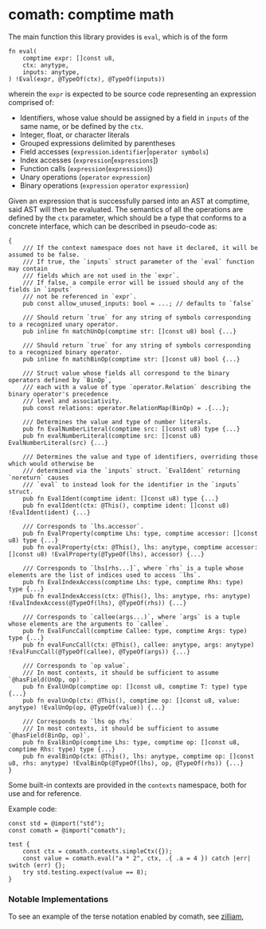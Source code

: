 # comath: comptime math
The main function this library provides is `eval`, which is of the form
```zig
fn eval(
    comptime expr: []const u8,
    ctx: anytype,
    inputs: anytype,
) !Eval(expr, @TypeOf(ctx), @TypeOf(inputs))
```
wherein the `expr` is expected to be source code representing an expression comprised of:
* Identifiers, whose value should be assigned by a field in `inputs` of the same name, or be defined by the `ctx`.
* Integer, float, or character literals
* Grouped expressions delimited by parentheses
* Field accesses (`expression`.`identifier`|`operator symbols`)
* Index accesses (`expression`[`expressions`])
* Function calls (`expression`(`expressions`))
* Unary operations (`operator` `expression`)
* Binary operations (`expression` `operator` `expression`)

Given an expression that is successfully parsed into an AST at comptime, said AST will then be evaluated.
The semantics of all the operations are defined by the `ctx` parameter, which should be a type that conforms to a concrete interface,
which can be described in pseudo-code as:
```zig
{
    /// If the context namespace does not have it declared, it will be assumed to be false.
    /// If true, the `inputs` struct parameter of the `eval` function may contain
    /// fields which are not used in the `expr`.
    /// If false, a compile error will be issued should any of the fields in `inputs`
    /// not be referenced in `expr`.
    pub const allow_unused_inputs: bool = ...; // defaults to `false`

    /// Should return `true` for any string of symbols corresponding to a recognized unary operator.
    pub inline fn matchUnOp(comptime str: []const u8) bool {...}

    /// Should return `true` for any string of symbols corresponding to a recognized binary operator.
    pub inline fn matchBinOp(comptime str: []const u8) bool {...}

    /// Struct value whose fields all correspond to the binary operators defined by `BinOp`,
    /// each with a value of type `operator.Relation` describing the binary operator's precedence
    /// level and associativity.
    pub const relations: operator.RelationMap(BinOp) = .{...};

    /// Determines the value and type of number literals.
    pub fn EvalNumberLiteral(comptime src: []const u8) type {...}
    pub fn evalNumberLiteral(comptime src: []const u8) EvalNumberLiteral(src) {...}

    /// Determines the value and type of identifiers, overriding those which would otherwise be
    /// determined via the `inputs` struct. `EvalIdent` returning `noreturn` causes
    /// `eval` to instead look for the identifier in the `inputs` struct.
    pub fn EvalIdent(comptime ident: []const u8) type {...}
    pub fn evalIdent(ctx: @This(), comptime ident: []const u8) !EvalIdent(ident) {...}

    /// Corresponds to `lhs.accessor`.
    pub fn EvalProperty(comptime Lhs: type, comptime accessor: []const u8) type {...}
    pub fn evalProperty(ctx: @This(), lhs: anytype, comptime accessor: []const u8) !EvalProperty(@TypeOf(lhs), accessor) {...}

    /// Corresponds to `lhs[rhs...]`, where `rhs` is a tuple whose elements are the list of indices used to access `lhs`.
    pub fn EvalIndexAccess(comptime Lhs: type, comptime Rhs: type) type {...}
    pub fn evalIndexAccess(ctx: @This(), lhs: anytype, rhs: anytype) !EvalIndexAccess(@TypeOf(lhs), @TypeOf(rhs)) {...}

    /// Corresponds to `callee(args...)`, where `args` is a tuple whose elements are the arguments to `callee`.
    pub fn EvalFuncCall(comptime Callee: type, comptime Args: type) type {...}
    pub fn evalFuncCall(ctx: @This(), callee: anytype, args: anytype) !EvalFuncCall(@TypeOf(callee), @TypeOf(args)) {...}

    /// Corresponds to `op value`.
    /// In most contexts, it should be sufficient to assume `@hasField(UnOp, op)`.
    pub fn EvalUnOp(comptime op: []const u8, comptime T: type) type {...}
    pub fn evalUnOp(ctx: @This(), comptime op: []const u8, value: anytype) !EvalUnOp(op, @TypeOf(value)) {...}

    /// Corresponds to `lhs op rhs`
    /// In most contexts, it should be sufficient to assume `@hasField(BinOp, op)`.
    pub fn EvalBinOp(comptime Lhs: type, comptime op: []const u8, comptime Rhs: type) type {...}
    pub fn evalBinOp(ctx: @This(), lhs: anytype, comptime op: []const u8, rhs: anytype) !EvalBinOp(@TypeOf(lhs), op, @TypeOf(rhs)) {...}
}
```

Some built-in contexts are provided in the `contexts` namespace, both for use and for reference.

Example code:
```zig
const std = @import("std");
const comath = @import("comath");

test {
    const ctx = comath.contexts.simpleCtx({});
    const value = comath.eval("a * 2", ctx, .{ .a = 4 }) catch |err| switch (err) {};
    try std.testing.expect(value == 8);
}
```

### Notable Implementations
To see an example of the terse notation enabled by comath, see [zilliam](https://github.com/ymndoseijin/zilliam), 
